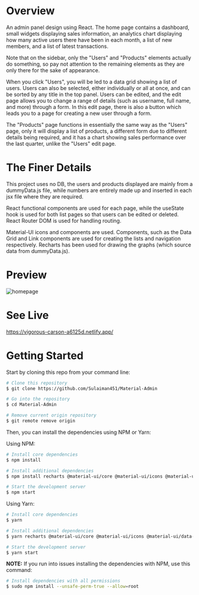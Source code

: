 # Overview

An admin panel design using React. The home page contains a dashboard, small widgets displaying sales information, an analytics chart displaying how many active users there have been in each month, a list of new members, and a list of latest transactions.

Note that on the sidebar, only the "Users" and "Products" elements actually do something, so pay not attention to the remaining elements as they are only there for the sake of appearance.

When you click "Users", you will be led to a data grid showing a list of users. Users can also be selected, either individually or all at once, and can be sorted by any title in the top panel. Users can be edited, and the edit page allows you to change a range of details (such as username, full name, and more) through a form. In this edit page, there is also a button which leads you to a page for creating a new user through a form.

The "Products" page functions in essentially the same way as the "Users" page, only it will display a list of products, a different form due to different details being required, and it has a chart showing sales performance over the last quarter, unlike the "Users" edit page.

# The Finer Details

This project uses no DB, the users and products displayed are mainly from a dummyData.js file, while numbers are entirely made up and inserted in each jsx file where they are required.

React functional components are used for each page, while the useState hook is used for both list pages so that users can be edited or deleted. React Router DOM is used for handling routing.

Material-UI icons and components are used. Components, such as the Data Grid and Link components are used for creating the lists and navigation respectively. Recharts has been used for drawing the graphs (which source data from dummyData.js).

# Preview

![homepage](https://user-images.githubusercontent.com/70066475/130364173-b0766df1-2058-45db-9bcf-c3f3e2200869.png)

# See Live

https://vigorous-carson-a6125d.netlify.app/

# Getting Started

Start by cloning this repo from your command line:

```bash
# Clone this repository
$ git clone https://github.com/Sulaiman451/Material-Admin

# Go into the repository
$ cd Material-Admin

# Remove current origin repository
$ git remote remove origin
```

Then, you can install the dependencies using NPM or Yarn:

Using NPM:

```bash
# Install core dependencies
$ npm install

# Install additional dependencies
$ npm install recharts @material-ui/core @material-ui/icons @material-ui/data-grid

# Start the development server
$ npm start
```

Using Yarn:

```bash
# Install core dependencies
$ yarn

# Install additional dependencies
$ yarn recharts @material-ui/core @material-ui/icons @material-ui/data-grid

# Start the development server
$ yarn start
```

**NOTE:** If you run into issues installing the dependencies with NPM, use this command:

```bash
# Install dependencies with all permissions
$ sudo npm install --unsafe-perm-true --allow=root
```
